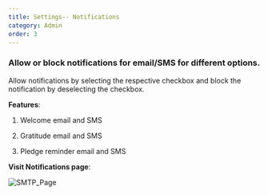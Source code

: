 ```yaml
---
title: Settings-- Notifications
category: Admin
order: 3
---
```


### Allow or block notifications for email/SMS for different options. 
Allow notifications by selecting the respective checkbox and block the notification by deselecting the checkbox.  

**Features**: 

1. Welcome email and SMS 

2. Gratitude email and SMS 

3. Pledge reminder email and SMS 

**Visit Notifications page**:

![SMTP_Page](..\..\images\Settings_Notifications.png)